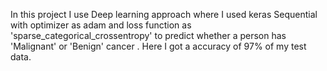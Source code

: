 In this project I use Deep learning approach where I used keras Sequential with optimizer as adam and loss function as 'sparse_categorical_crossentropy' to predict whether a person has 'Malignant' or 'Benign' cancer . Here I got a accuracy of 97% of my test data.
